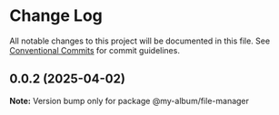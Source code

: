 # Change Log

All notable changes to this project will be documented in this file.
See [Conventional Commits](https://conventionalcommits.org) for commit guidelines.

## 0.0.2 (2025-04-02)

**Note:** Version bump only for package @my-album/file-manager
